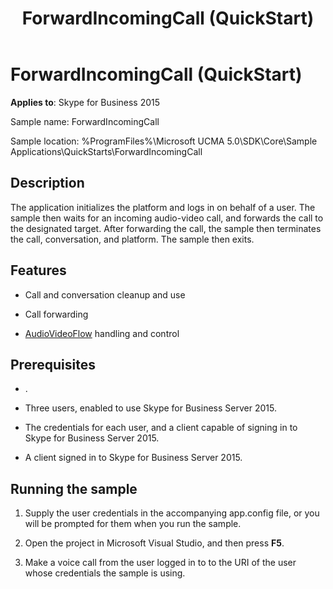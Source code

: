﻿---
title: ForwardIncomingCall (QuickStart)
TOCTitle: ForwardIncomingCall (QuickStart)
ms:assetid: 33f4303f-c3dc-47e5-b44e-3edfeb666a5e
ms:mtpsurl: https://msdn.microsoft.com/en-us/library/Dn454826(v=office.16)
ms:contentKeyID: 65240095
ms.date: 07/27/2015
mtps_version: v=office.16
---

# ForwardIncomingCall (QuickStart)


**Applies to**: Skype for Business 2015



Sample name: ForwardIncomingCall

Sample location: %ProgramFiles%\\Microsoft UCMA 5.0\\SDK\\Core\\Sample Applications\\QuickStarts\\ForwardIncomingCall

## Description

The application initializes the platform and logs in on behalf of a user. The sample then waits for an incoming audio-video call, and forwards the call to the designated target. After forwarding the call, the sample then terminates the call, conversation, and platform. The sample then exits.

## Features

  - Call and conversation cleanup and use

  - Call forwarding

  - [AudioVideoFlow](https://docs.microsoft.com/dotnet/api/microsoft.rtc.collaboration.audiovideo.audiovideoflow?view=ucma-api) handling and control

## Prerequisites

  - .

  - Three users, enabled to use Skype for Business Server 2015.

  - The credentials for each user, and a client capable of signing in to Skype for Business Server 2015.

  - A client signed in to Skype for Business Server 2015.

## Running the sample

1.  Supply the user credentials in the accompanying app.config file, or you will be prompted for them when you run the sample.

2.  Open the project in Microsoft Visual Studio, and then press **F5**.

3.  Make a voice call from the user logged in to to the URI of the user whose credentials the sample is using.

